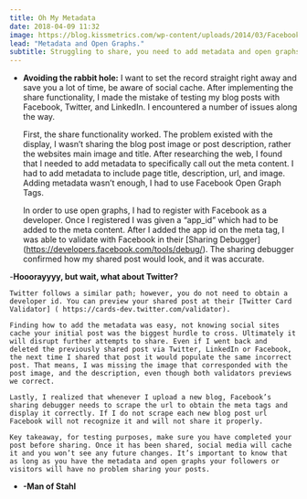 ```yaml
---
title: Oh My Metadata
date: 2018-04-09 11:32
image: https://blog.kissmetrics.com/wp-content/uploads/2014/03/Facebook-2014-03-03.jpg
lead: "Metadata and Open Graphs." 
subtitle: Struggling to share, you need to add metadata and open graphs. 
---
```

- **Avoiding the rabbit hole:**
	I want to set the record straight right away and save you a lot of time, be aware of social cache. After implementing the share functionality, I made the mistake of testing my blog posts with Facebook, Twitter, and LinkedIn. I encountered a number of issues along the way.  

	First, the share functionality worked. The problem existed with the display, I wasn’t sharing the blog post image or post description, rather the websites main image and title.  After researching the web, I found that I needed to add metadata to specifically call out the meta content. I had to add metadata to include page title, description, url, and image.  Adding metadata wasn’t enough, I had to use Facebook Open Graph Tags.  

	In order to use open graphs, I had to register with Facebook as a developer. Once I registered I was given a “app_id” which had to be added to the meta content.  After I added the app id on the meta tag, I was able to validate with Facebook in their [Sharing Debugger] (https://developers.facebook.com/tools/debug/). The sharing debugger confirmed how my shared post would look, and it was accurate.  

-**Hooorayyyy, but wait, what about Twitter?**

	Twitter follows a similar path; however, you do not need to obtain a developer id. You can preview your shared post at their [Twitter Card Validator] ( https://cards-dev.twitter.com/validator). 

	Finding how to add the metadata was easy, not knowing social sites cache your initial post was the biggest hurdle to cross. Ultimately it will disrupt further attempts to share. Even if I went back and deleted the previously shared post via Twitter, LinkedIn or Facebook, the next time I shared that post it would populate the same incorrect post. That means, I was missing the image that corresponded with the post image, and the description, even though both validators previews we correct.   

	Lastly, I realized that whenever I upload a new blog, Facebook’s sharing debugger needs to scrape the url to obtain the meta tags and display it correctly. If I do not scrape each new blog post url Facebook will not recognize it and will not share it properly.  

	Key takeaway, for testing purposes, make sure you have completed your post before sharing. Once it has been shared, social media will cache it and you won’t see any future changes. It’s important to know that as long as you have the metadata and open graphs your followers or visitors will have no problem sharing your posts.  

- **-Man of Stahl**
   
 